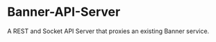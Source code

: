 Banner-API-Server
=================

A REST and Socket API Server that proxies an existing Banner service.
